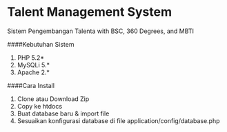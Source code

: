 Talent Management System
======
Sistem Pengembangan Talenta with BSC, 360 Degrees, and MBTI

####Kebutuhan Sistem
1.	PHP 5.2*
2.	MySQLi 5.*
3.	Apache 2.*

####Cara Install
1.	Clone atau Download Zip
2.	Copy ke htdocs
3.	Buat database baru & import file 
4.	Sesuaikan konfigurasi database di file application/config/database.php